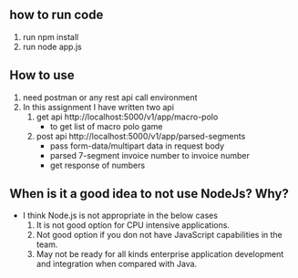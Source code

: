 ## how to run code
1. run npm install
2. run node app.js

## How to use
1. need postman or any rest  api call environment
2. In this assignment I have written two api
    1. get api http://localhost:5000/v1/app/macro-polo
        - to get list of macro polo game
    2. post api http://localhost:5000/v1/app/parsed-segments
        - pass form-data/multipart data in request body
        - parsed 7-segment invoice number to invoice number
        - get response of numbers

## When is it a good idea to not use NodeJs? Why?
- I think Node.js is not appropriate in the below cases
   1. It is not good option for CPU intensive applications.
   2. Not good option if you don not have JavaScript capabilities in the team.
   3. May not be ready for all kinds enterprise application development and integration when        compared with Java.